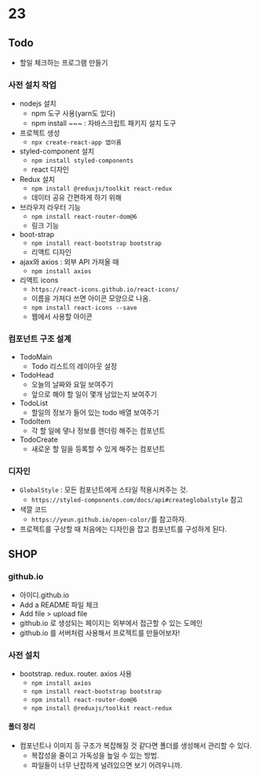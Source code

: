 # 23

## Todo

- 할일 체크하는 프로그램 만들기

### 사전 설치 작업

- nodejs 설치
  - npm 도구 사용(yarn도 있다)
  - npm install ~~~ : 자바스크립트 패키지 설치 도구
- 프로젝트 생성
  - `npx create-react-app 앱이름`
- styled-component 설치
  - `npm install styled-components`
  - react 디자인
- Redux 설치
  - `npm install @reduxjs/toolkit react-redux`
  - 데이터 공유 간편하게 하기 위해
- 브라우저 라우터 기능
  - `npm install react-router-dom@6`
  - 링크 기능
- boot-strap
  - `npm install react-bootstrap bootstrap`
  - 리액트 디자인
- ajax와 axios : 외부 API 가져올 때
  - `npm install axios`
- 리액트 icons
  - `https://react-icons.github.io/react-icons/`
  - 이름을 가져다 쓰면 아이콘 모양으로 나옴.
  - `npm install react-icons --save`
  - 웹에서 사용할 아이콘

### 컴포넌트 구조 설계

- TodoMain
  - Todo 리스트의 레이아웃 설정
- TodoHead
  - 오늘의 날짜와 요일 보여주기
  - 앞으로 해야 할 일이 몇개 남았는지 보여주기
- TodoList
  - 할일의 정보가 들어 있는 todo 배열 보여주기
- TodoItem
  - 각 할 일에 댛나 정보를 렌더링 해주는 컴포넌트
- TodoCreate
  - 새로운 할 일을 등록할 수 있게 해주는 컴포넌트

### 디자인

- `GlobalStyle` : 모든 컴포넌트에게 스타일 적용시켜주는 것.
  - `https://styled-components.com/docs/api#createglobalstyle` 참고
- 색깔 코드
  - `https://yeun.github.io/open-color/`를 참고하자.
- 프로젝트를 구상할 때 처음에는 디자인을 잡고 컴포넌트를 구성하게 된다.

## SHOP

### github.io

- 아이디.github.io
- Add a README 파일 체크
- Add file > upload file
- github.io 로 생성되는 페이지는 외부에서 접근할 수 있는 도메인
- github.io 를 서버처럼 사용해서 프로젝트를 만들어보자!

### 사전 설치

- bootstrap. redux. router. axios 사용
  - `npm install axios`
  - `npm install react-bootstrap bootstrap`
  - `npm install react-router-dom@6`
  - `npm install @reduxjs/toolkit react-redux`

#### 폴더 정리

- 컴포넌트나 이미지 등 구조가 복잡해질 것 같다면 폴더를 생성해서 관리할 수 있다.
  - 복잡성을 줄이고 가독성을 높일 수 있는 방법.
  - 파일들이 너무 난잡하게 널려있으면 보기 어려우니까.
